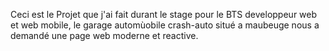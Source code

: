 Ceci est le Projet que j'ai fait durant le stage pour le BTS developpeur web et web mobile, le garage automùobile crash-auto situé a maubeuge nous a demandé une page web moderne et reactive.
